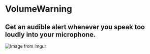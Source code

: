 # VolumeWarning

## Get an audible alert whenever you speak too loudly into your microphone.

![Image from Imgur](https://i.imgur.com/dsgMx0T.png)